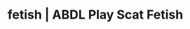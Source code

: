 ---
categories:
- Body Positivity
- Slow Burn
- Virtual Sex
- Alt Romance
- Tattooed Beauties
image: /assets/images/1747714219680.jpg
layout: post
schema:
  description: Premium adult content featuring ABDL Play, Scat Fetish. High-quality
    visuals with sensual themes.
  keywords:
  - Immersive Erotica
  - ABDL Play
  - Gothic Erotica
  - Fantasy Kink
  - Shibari
  - E-Girl Erotica
  - Scat Fetish
  name: 1747714219680 | ABDL Play Scat Fetish
  type: VisualArtwork
seo:
  description: Featured content with artistic Scat Fetish, ABDL Play. HD images available.
  keywords: Scat Fetish, ABDL Play
  og_image: /assets/images/1747714219680.jpg
  schema_type: VisualArtwork
tags:
- '#fetish'
- ABDL Play
- Scat Fetish
title: fetish | ABDL Play Scat Fetish
---